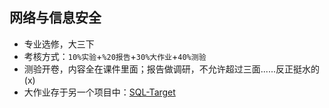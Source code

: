 ## 网络与信息安全

* 专业选修，大三下
* 考核方式：`10%实验`+`%20报告`+`30%大作业`+`40%测验`
* 测验开卷，内容全在课件里面；报告做调研，不允许超过三面......反正挺水的(x)
* 大作业存于另一个项目中：[SQL-Target](https://github.com/xiabee/SQL-Target)